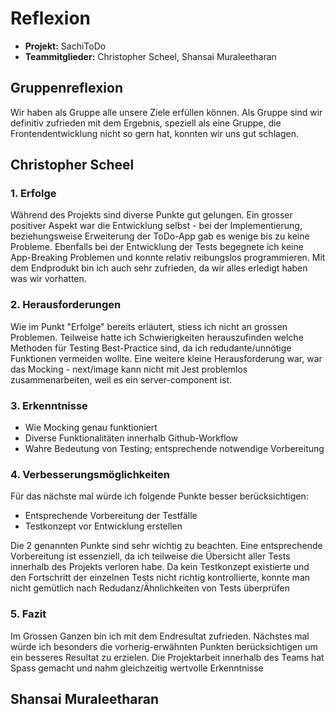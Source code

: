 # Reflexion

- **Projekt:** SachiToDo
- **Teammitglieder:** Christopher Scheel, Shansai Muraleetharan

## Gruppenreflexion
Wir haben als Gruppe alle unsere Ziele erfüllen können. Als Gruppe sind wir definitiv zufrieden mit dem Ergebnis, speziell als eine Gruppe, die Frontendentwicklung nicht so gern hat, konnten wir uns gut schlagen. 

## Christopher Scheel
### 1. Erfolge
Während des Projekts sind diverse Punkte gut gelungen. Ein grosser positiver Aspekt war die Entwicklung selbst - bei der Implementierung, beziehungsweise Erweiterung der ToDo-App gab es wenige bis zu keine Probleme. Ebenfalls bei der Entwicklung der Tests begegnete ich keine App-Breaking Problemen und konnte relativ reibungslos programmieren. Mit dem Endprodukt bin ich auch sehr zufrieden, da wir alles erledigt haben was wir vorhatten.

### 2. Herausforderungen
Wie im Punkt "Erfolge" bereits erläutert, stiess ich nicht an grossen Problemen. Teilweise hatte ich Schwierigkeiten herauszufinden welche Methoden für Testing Best-Practice sind, da ich redudante/unnötige Funktionen vermeiden wollte. Eine weitere kleine Herausforderung war, war das Mocking - next/image kann nicht mit Jest problemlos zusammenarbeiten, weil es ein server-component ist.

### 3. Erkenntnisse
- Wie Mocking genau funktioniert
- Diverse Funktionalitäten innerhalb Github-Workflow
- Wahre Bedeutung von Testing; entsprechende notwendige Vorbereitung

### 4. Verbesserungsmöglichkeiten
Für das nächste mal würde ich folgende Punkte besser berücksichtigen:
- Entsprechende Vorbereitung der Testfälle
- Testkonzept vor Entwicklung erstellen

Die 2 genannten Punkte sind sehr wichtig zu beachten. Eine entsprechende Vorbereitung ist essenziell, da ich teilweise die Übersicht aller Tests innerhalb des Projekts verloren habe. Da kein Testkonzept existierte und den Fortschritt der einzelnen Tests nicht richtig kontrollierte, konnte man nicht gemütlich nach Redudanz/Ähnlichkeiten von Tests überprüfen

### 5. Fazit
Im Grossen Ganzen bin ich mit dem Endresultat zufrieden. Nächstes mal würde ich besonders die vorherig-erwähnten Punkten berücksichtigen um ein besseres Resultat zu erzielen. Die Projektarbeit innerhalb des Teams hat Spass gemacht und nahm gleichzeitig wertvolle Erkenntnisse

## Shansai Muraleetharan
